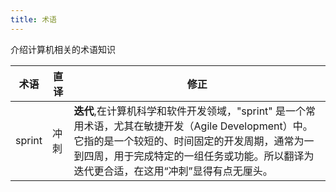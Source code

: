```yaml
---
title: 术语
---
```


介绍计算机相关的术语知识

| 术语   | 直译 | 修正                                                                                                                                                                                                                                          |
| ------ | ---- | --------------------------------------------------------------------------------------------------------------------------------------------------------------------------------------------------------------------------------------------- |
| sprint | 冲刺 | **迭代**,在计算机科学和软件开发领域，"sprint" 是一个常用术语，尤其在敏捷开发（Agile Development）中。它指的是一个较短的、时间固定的开发周期，通常为一到四周，用于完成特定的一组任务或功能。所以翻译为迭代更合适，在这用“冲刺”显得有点无厘头。 |
